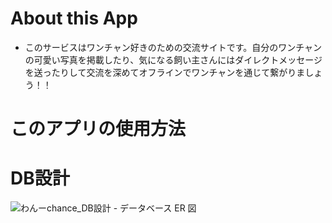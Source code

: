 # About this App

- このサービスはワンチャン好きのための交流サイトです。自分のワンチャンの可愛い写真を掲載したり、気になる飼い主さんにはダイレクトメッセージを送ったりして交流を深めてオフラインでワンチャンを通じて繋がりましょう！！

# このアプリの使用方法


# DB設計
![わんーchance_DB設計 - データベース ER 図](https://user-images.githubusercontent.com/60055417/82001792-f6e9ce00-9696-11ea-8d05-8262e6a51d24.png)

